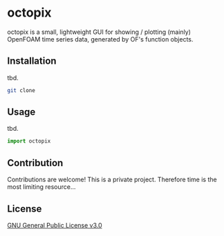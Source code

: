 # octopix
octopix is a small, lightweight GUI for showing / plotting (mainly) OpenFOAM time series data, generated by OF's function objects.

## Installation

tbd. 

```bash
git clone 
```

## Usage

tbd. 

```python
import octopix
```

## Contribution

Contributions are welcome! This is a private project. Therefore time is the most limiting resource... 

## License

[GNU General Public License v3.0](https://github.com/kaufmann-jan/octopix/blob/main/LICENSE)


